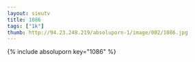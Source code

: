 ```yaml
--- 
layout: sieutv
title: 1086
tags: ["1k"]
thumb: http://94.23.248.219/absoluporn-1/image/002/1086.jpg
---
```

{% include absoluporn key="1086" %} 
